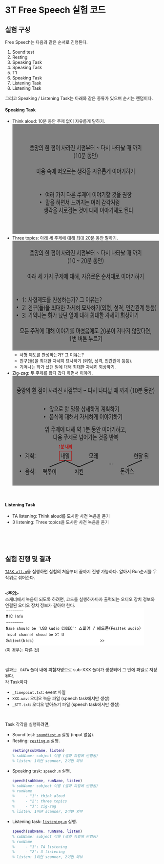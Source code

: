 # 3T Free Speech 실험 코드
## 실험 구성
Free Speech는 다음과 같은 순서로 진행된다.  
1. Sound test
2. Resting
3. Speaking Task
4. Speaking Task
5. T1
6. Speaking Task
7. Listening Task
8. Listening Task

그리고 Speaking / Listening Task는 아래와 같은 종류가 있으며 순서는 랜덤이다.
<br/>

#### Speaking Task
- Think aloud: 10분 동안 주제 없이 자유롭게 말하기.
  <img src="https://raw.githubusercontent.com/HEO-K/Free-Speech/master/Experiment_Code/speech_3T/Instruction/TA.jpg" width="640" height="360"/>
- Three topics: 아래 세 주제에 대해 최대 20분 동안 말하기.
  <img src="https://raw.githubusercontent.com/HEO-K/Free-Speech/master/Experiment_Code/speech_3T/Instruction/3TS_withTOPIC.jpg" width="640" height="360"/>
    - 사형 제도를 찬성하는가? 그 이유는?
    - 친구(들)을 최대한 자세히 묘사하기 (외형, 성격, 인간관계 등등).
    - 기억나는 화가 났던 일에 대해 최대한 자세히 회상하기.
- Zig-zag: 두 주제를 왔다 갔다 하면서 이야기.
  <img src="https://raw.githubusercontent.com/HEO-K/Free-Speech/master/Experiment_Code/speech_3T/Instruction/STROLL.jpg" width="640" height="360"/>
<br/>

#### Listening Task
- TA listening: Think aloud를 모사한 사전 녹음을 듣기
- 3 listening: Three topics을 모사한 사전 녹음을 듣기
<br/>
<br/>
<br/>

## 실험 진행 및 결과
[`TASK_all.m`](./TASK_all.m)을 실행하면 실험의 처음부터 끝까지 진행 가능하다. 알아서 Run순서를 무작위로 섞어준다.
<br/>
<br/>

**<주의>**\
스캐너에서 녹음이 되도록 하려면, 코드를 실행하자마자 출력되는 오디오 장치 정보와 연결된 오디오 장치 정보가 같아야 한다.
![device info](./img/audio_device.png)
<br/>
(이 경우는 다른 것)

<br/>

결과는 `_DATA` 폴더 내에 피험자명으로 sub-XXX 폴더가 생성되어 그 안에 파일로 저장된다.\
각 Task마다
- `_timepoint.txt`: event 파일
- `XXX.wav`: 오디오 녹음 파일 (speech task에서만 생성)
- `_STT.txt`: 오디오 받아쓰기 파일 (speech task에서만 생성)

<br/>

Task 각각을 실행하려면,
- Sound test: [`soundtest.m`](./soundtest.m) 실행 (input 없음).
- Resting: [`resting.m`](./resting.m) 실행.
    ```Matlab
    resting(subName, listen)
    % subName: subject 이름 (결과 파일에 반영됨)
    % listen: 1이면 scanner, 2이면 외부
    ```
- Speaking task: [`speech.m`](./speech.m) 실행.
    ```Matlab
    speech(subName, runName, listen)
    % subName: subject 이름 (결과 파일에 반영됨)
    % runName
    %     - "1": think aloud
    %     - "2": three topics
    %     - "3": zig-zag
    % listen: 1이면 scanner, 2이면 외부
    ```
- Listening task: [`listening.m`](./listening.m) 실행.
    ```Matlab
    speech(subName, runName, listen)
    % subName: subject 이름 (결과 파일에 반영됨)
    % runName
    %     - "1": TA listening
    %     - "2": 3 listening
    % listen: 1이면 scanner, 2이면 외부
    ```